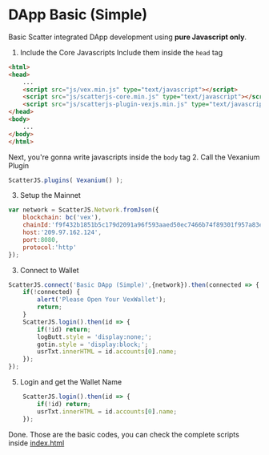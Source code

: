 # DApp Basic (Simple)
Basic Scatter integrated DApp development using **pure Javascript only**.

1. Include the Core Javascripts
Include them inside the ```head``` tag
```html
<html>
<head>
	...
	<script src="js/vex.min.js" type="text/javascript"></script>
	<script src="js/scatterjs-core.min.js" type="text/javascript"></script>
	<script src="js/scatterjs-plugin-vexjs.min.js" type="text/javascript"></script>
</head>
<body>
	...
</body>
</html>
```  
Next, you're gonna write javascripts inside the ```body``` tag
2. Call the Vexanium Plugin    
```js
ScatterJS.plugins( Vexanium() );
```  
3. Setup the Mainnet  
```js
var network = ScatterJS.Network.fromJson({
	blockchain: bc('vex'),
	chainId:'f9f432b1851b5c179d2091a96f593aaed50ec7466b74f89301f957a83e56ce1f',
	host:'209.97.162.124',
	port:8080,
	protocol:'http'
});
```
3. Connect to Wallet    
```js
ScatterJS.connect('Basic DApp (Simple)',{network}).then(connected => {
	if(!connected) {
		alert('Please Open Your VexWallet');
		return;
	}
	ScatterJS.login().then(id => {
		if(!id) return;
		logButt.style = 'display:none;';
		gotin.style = 'display:block;';
		usrTxt.innerHTML = id.accounts[0].name;
	});
});
```  
5. Login and get the Wallet Name    
```js
	ScatterJS.login().then(id => {
		if(!id) return;
		usrTxt.innerHTML = id.accounts[0].name;
	});
```

Done. Those are the basic codes, you can check the complete scripts inside [index.html](index.html)
